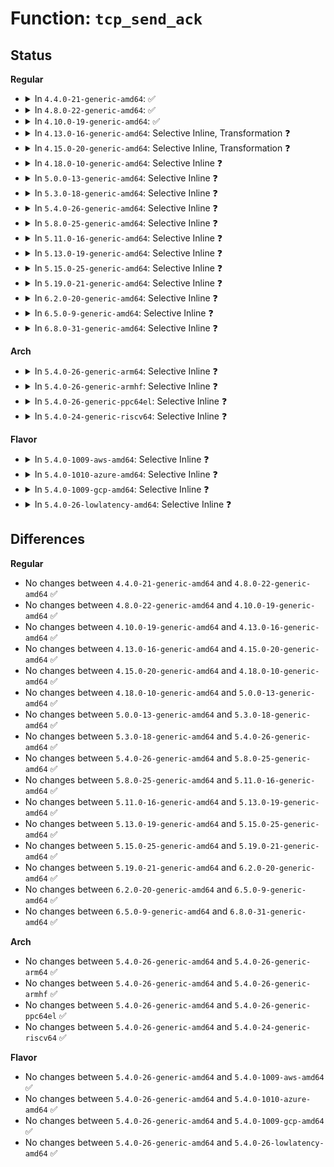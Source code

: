 # Function: <code>tcp_send_ack</code>

## Status
<b>Regular</b>
<ul>
<li>
<details>
<summary>In <code>4.4.0-21-generic-amd64</code>: ✅</summary>

```c
void tcp_send_ack(struct sock * sk)
```

```json
{
  "name": "tcp_send_ack",
  "collision_type": "Unique Global",
  "inline_type": "No",
  "funcs": [
    {
      "addr": 18446744071586677168,
      "name": "tcp_send_ack",
      "external": true,
      "loc": "net/ipv4/tcp_output.c:3342",
      "file": "net/ipv4/tcp_output.c",
      "inline": "seen, unknown",
      "caller_inline": [],
      "caller_func": [
        "net/ipv4/tcp.c:tcp_cleanup_rbuf",
        "net/ipv4/tcp_input.c:tcp_fin",
        "net/ipv4/tcp_input.c:tcp_fin",
        "net/ipv4/tcp_input.c:tcp_send_dupack",
        "net/ipv4/tcp_input.c:tcp_send_dupack",
        "net/ipv4/tcp_input.c:__tcp_ack_snd_check",
        "net/ipv4/tcp_input.c:tcp_rcv_state_process",
        "net/ipv4/tcp_output.c:tcp_send_delayed_ack",
        "net/ipv4/tcp_timer.c:tcp_delack_timer_handler"
      ]
    }
  ],
  "symbols": [
    {
      "addr": 18446744071586677168,
      "name": "tcp_send_ack",
      "section": ".text",
      "bind": "STB_GLOBAL",
      "size": 346
    }
  ]
}
```
</details>
</li>
<li>
<details>
<summary>In <code>4.8.0-22-generic-amd64</code>: ✅</summary>

```c
void tcp_send_ack(struct sock * sk)
```

```json
{
  "name": "tcp_send_ack",
  "collision_type": "Unique Global",
  "inline_type": "No",
  "funcs": [
    {
      "addr": 18446744071587123616,
      "name": "tcp_send_ack",
      "external": true,
      "loc": "net/ipv4/tcp_output.c:3394",
      "file": "net/ipv4/tcp_output.c",
      "inline": "seen, unknown",
      "caller_inline": [],
      "caller_func": [
        "net/ipv4/tcp.c:tcp_cleanup_rbuf",
        "net/ipv4/tcp_input.c:tcp_rcv_state_process",
        "net/ipv4/tcp_input.c:__tcp_ack_snd_check",
        "net/ipv4/tcp_input.c:tcp_send_dupack",
        "net/ipv4/tcp_input.c:tcp_send_dupack",
        "net/ipv4/tcp_input.c:tcp_fin",
        "net/ipv4/tcp_input.c:tcp_fin",
        "net/ipv4/tcp_output.c:tcp_send_delayed_ack",
        "net/ipv4/tcp_timer.c:tcp_delack_timer_handler"
      ]
    }
  ],
  "symbols": [
    {
      "addr": 18446744071587123616,
      "name": "tcp_send_ack",
      "section": ".text",
      "bind": "STB_GLOBAL",
      "size": 335
    }
  ]
}
```
</details>
</li>
<li>
<details>
<summary>In <code>4.10.0-19-generic-amd64</code>: ✅</summary>

```c
void tcp_send_ack(struct sock * sk)
```

```json
{
  "name": "tcp_send_ack",
  "collision_type": "Unique Global",
  "inline_type": "No",
  "funcs": [
    {
      "addr": 18446744071587321392,
      "name": "tcp_send_ack",
      "external": true,
      "loc": "net/ipv4/tcp_output.c:3520",
      "file": "net/ipv4/tcp_output.c",
      "inline": "seen, unknown",
      "caller_inline": [],
      "caller_func": [
        "net/ipv4/tcp.c:tcp_cleanup_rbuf",
        "net/ipv4/tcp_input.c:tcp_rcv_state_process",
        "net/ipv4/tcp_input.c:__tcp_ack_snd_check",
        "net/ipv4/tcp_input.c:tcp_send_dupack",
        "net/ipv4/tcp_input.c:tcp_send_dupack",
        "net/ipv4/tcp_input.c:tcp_fin",
        "net/ipv4/tcp_input.c:tcp_fin",
        "net/ipv4/tcp_output.c:tcp_send_delayed_ack",
        "net/ipv4/tcp_timer.c:tcp_delack_timer_handler"
      ]
    }
  ],
  "symbols": [
    {
      "addr": 18446744071587321392,
      "name": "tcp_send_ack",
      "section": ".text",
      "bind": "STB_GLOBAL",
      "size": 335
    }
  ]
}
```
</details>
</li>
<li>
<details>
<summary>In <code>4.13.0-16-generic-amd64</code>: Selective Inline, Transformation ❓</summary>

```c
void tcp_send_ack(struct sock * sk)
```

```json
{
  "name": "tcp_send_ack",
  "collision_type": "Unique Global",
  "inline_type": "Selective",
  "funcs": [
    {
      "addr": 18446744071587459793,
      "name": "tcp_send_ack",
      "external": true,
      "loc": "net/ipv4/tcp_output.c:3540",
      "file": "net/ipv4/tcp_output.c",
      "inline": "not declared, inlined",
      "caller_inline": [
        "net/ipv4/tcp_output.c:tcp_send_delayed_ack"
      ],
      "caller_func": [
        "net/ipv4/tcp.c:tcp_cleanup_rbuf",
        "net/ipv4/tcp_input.c:tcp_rcv_state_process",
        "net/ipv4/tcp_input.c:__tcp_ack_snd_check",
        "net/ipv4/tcp_input.c:tcp_send_dupack",
        "net/ipv4/tcp_input.c:tcp_fin",
        "net/ipv4/tcp_input.c:tcp_fin",
        "net/ipv4/tcp_output.c:tcp_send_delayed_ack",
        "net/ipv4/tcp_timer.c:tcp_delack_timer_handler"
      ]
    }
  ],
  "symbols": [
    {
      "addr": 18446744071587453504,
      "name": "tcp_send_ack.part.35",
      "section": ".text",
      "bind": "STB_LOCAL",
      "size": 290
    },
    {
      "addr": 18446744071587453808,
      "name": "tcp_send_ack",
      "section": ".text",
      "bind": "STB_GLOBAL",
      "size": 26
    }
  ]
}
```
</details>
</li>
<li>
<details>
<summary>In <code>4.15.0-20-generic-amd64</code>: Selective Inline, Transformation ❓</summary>

```c
void tcp_send_ack(struct sock * sk)
```

```json
{
  "name": "tcp_send_ack",
  "collision_type": "Unique Global",
  "inline_type": "Selective",
  "funcs": [
    {
      "addr": 18446744071587981700,
      "name": "tcp_send_ack",
      "external": true,
      "loc": "net/ipv4/tcp_output.c:3605",
      "file": "net/ipv4/tcp_output.c",
      "inline": "not declared, inlined",
      "caller_inline": [
        "net/ipv4/tcp_output.c:tcp_send_delayed_ack"
      ],
      "caller_func": [
        "net/ipv4/tcp.c:tcp_cleanup_rbuf",
        "net/ipv4/tcp_input.c:tcp_rcv_state_process",
        "net/ipv4/tcp_input.c:__tcp_ack_snd_check",
        "net/ipv4/tcp_input.c:tcp_send_dupack",
        "net/ipv4/tcp_input.c:tcp_fin",
        "net/ipv4/tcp_input.c:tcp_fin",
        "net/ipv4/tcp_output.c:tcp_send_delayed_ack",
        "net/ipv4/tcp_timer.c:tcp_delack_timer_handler"
      ]
    }
  ],
  "symbols": [
    {
      "addr": 18446744071587975248,
      "name": "tcp_send_ack.part.39",
      "section": ".text",
      "bind": "STB_LOCAL",
      "size": 283
    },
    {
      "addr": 18446744071587975536,
      "name": "tcp_send_ack",
      "section": ".text",
      "bind": "STB_GLOBAL",
      "size": 26
    }
  ]
}
```
</details>
</li>
<li>
<details>
<summary>In <code>4.18.0-10-generic-amd64</code>: Selective Inline ❓</summary>

```c
void tcp_send_ack(struct sock * sk)
```

```json
{
  "name": "tcp_send_ack",
  "collision_type": "Unique Global",
  "inline_type": "Selective",
  "funcs": [
    {
      "addr": 18446744071588332083,
      "name": "tcp_send_ack",
      "external": true,
      "loc": "net/ipv4/tcp_output.c:3622",
      "file": "net/ipv4/tcp_output.c",
      "inline": "not declared, inlined",
      "caller_inline": [
        "net/ipv4/tcp_output.c:tcp_send_delayed_ack"
      ],
      "caller_func": [
        "net/ipv4/tcp.c:tcp_cleanup_rbuf",
        "net/ipv4/tcp_input.c:tcp_rcv_state_process",
        "net/ipv4/tcp_input.c:__tcp_ack_snd_check",
        "net/ipv4/tcp_input.c:tcp_data_queue",
        "net/ipv4/tcp_input.c:tcp_send_dupack",
        "net/ipv4/tcp_input.c:tcp_fin",
        "net/ipv4/tcp_input.c:tcp_fin",
        "net/ipv4/tcp_timer.c:tcp_compressed_ack_kick",
        "net/ipv4/tcp_timer.c:tcp_delack_timer_handler"
      ]
    }
  ],
  "symbols": [
    {
      "addr": 18446744071588332112,
      "name": "tcp_send_ack",
      "section": ".text",
      "bind": "STB_GLOBAL",
      "size": 31
    }
  ]
}
```
</details>
</li>
<li>
<details>
<summary>In <code>5.0.0-13-generic-amd64</code>: Selective Inline ❓</summary>

```c
void tcp_send_ack(struct sock * sk)
```

```json
{
  "name": "tcp_send_ack",
  "collision_type": "Unique Global",
  "inline_type": "Selective",
  "funcs": [
    {
      "addr": 18446744071588521219,
      "name": "tcp_send_ack",
      "external": true,
      "loc": "net/ipv4/tcp_output.c:3654",
      "file": "net/ipv4/tcp_output.c",
      "inline": "not declared, inlined",
      "caller_inline": [
        "net/ipv4/tcp_output.c:tcp_send_delayed_ack"
      ],
      "caller_func": [
        "net/ipv4/tcp.c:tcp_cleanup_rbuf",
        "net/ipv4/tcp_input.c:tcp_rcv_state_process",
        "net/ipv4/tcp_input.c:__tcp_ack_snd_check",
        "net/ipv4/tcp_input.c:tcp_data_queue",
        "net/ipv4/tcp_input.c:tcp_send_dupack",
        "net/ipv4/tcp_input.c:tcp_fin",
        "net/ipv4/tcp_input.c:tcp_fin",
        "net/ipv4/tcp_timer.c:tcp_compressed_ack_kick",
        "net/ipv4/tcp_timer.c:tcp_delack_timer_handler"
      ]
    }
  ],
  "symbols": [
    {
      "addr": 18446744071588521248,
      "name": "tcp_send_ack",
      "section": ".text",
      "bind": "STB_GLOBAL",
      "size": 31
    }
  ]
}
```
</details>
</li>
<li>
<details>
<summary>In <code>5.3.0-18-generic-amd64</code>: Selective Inline ❓</summary>

```c
void tcp_send_ack(struct sock * sk)
```

```json
{
  "name": "tcp_send_ack",
  "collision_type": "Unique Global",
  "inline_type": "Selective",
  "funcs": [
    {
      "addr": 18446744071588931665,
      "name": "tcp_send_ack",
      "external": true,
      "loc": "net/ipv4/tcp_output.c:3689",
      "file": "net/ipv4/tcp_output.c",
      "inline": "not declared, inlined",
      "caller_inline": [
        "net/ipv4/tcp_output.c:tcp_send_delayed_ack"
      ],
      "caller_func": [
        "net/ipv4/tcp.c:tcp_cleanup_rbuf",
        "net/ipv4/tcp_input.c:tcp_rcv_synsent_state_process",
        "net/ipv4/tcp_input.c:__tcp_ack_snd_check",
        "net/ipv4/tcp_input.c:tcp_data_queue_ofo",
        "net/ipv4/tcp_input.c:tcp_send_dupack",
        "net/ipv4/tcp_input.c:tcp_fin",
        "net/ipv4/tcp_input.c:tcp_fin",
        "net/ipv4/tcp_timer.c:tcp_compressed_ack_kick",
        "net/ipv4/tcp_timer.c:tcp_delack_timer_handler"
      ]
    }
  ],
  "symbols": [
    {
      "addr": 18446744071588931712,
      "name": "tcp_send_ack",
      "section": ".text",
      "bind": "STB_GLOBAL",
      "size": 31
    }
  ]
}
```
</details>
</li>
<li>
<details>
<summary>In <code>5.4.0-26-generic-amd64</code>: Selective Inline ❓</summary>

```c
void tcp_send_ack(struct sock * sk)
```

```json
{
  "name": "tcp_send_ack",
  "collision_type": "Unique Global",
  "inline_type": "Selective",
  "funcs": [
    {
      "addr": 18446744071589155681,
      "name": "tcp_send_ack",
      "external": true,
      "loc": "net/ipv4/tcp_output.c:3721",
      "file": "net/ipv4/tcp_output.c",
      "inline": "not declared, inlined",
      "caller_inline": [
        "net/ipv4/tcp_output.c:tcp_send_delayed_ack"
      ],
      "caller_func": [
        "net/ipv4/tcp.c:tcp_cleanup_rbuf",
        "net/ipv4/tcp_input.c:tcp_rcv_synsent_state_process",
        "net/ipv4/tcp_input.c:__tcp_ack_snd_check",
        "net/ipv4/tcp_input.c:tcp_data_queue_ofo",
        "net/ipv4/tcp_input.c:tcp_send_dupack",
        "net/ipv4/tcp_input.c:tcp_fin",
        "net/ipv4/tcp_input.c:tcp_fin",
        "net/ipv4/tcp_timer.c:tcp_compressed_ack_kick",
        "net/ipv4/tcp_timer.c:tcp_delack_timer_handler"
      ]
    }
  ],
  "symbols": [
    {
      "addr": 18446744071589155728,
      "name": "tcp_send_ack",
      "section": ".text",
      "bind": "STB_GLOBAL",
      "size": 31
    }
  ]
}
```
</details>
</li>
<li>
<details>
<summary>In <code>5.8.0-25-generic-amd64</code>: Selective Inline ❓</summary>

```c
void tcp_send_ack(struct sock * sk)
```

```json
{
  "name": "tcp_send_ack",
  "collision_type": "Unique Global",
  "inline_type": "Selective",
  "funcs": [
    {
      "addr": 18446744071590124715,
      "name": "tcp_send_ack",
      "external": true,
      "loc": "net/ipv4/tcp_output.c:3794",
      "file": "net/ipv4/tcp_output.c",
      "inline": "not declared, inlined",
      "caller_inline": [
        "net/ipv4/tcp_output.c:tcp_send_delayed_ack"
      ],
      "caller_func": [
        "net/ipv4/tcp.c:tcp_cleanup_rbuf",
        "net/ipv4/tcp_input.c:tcp_rcv_synsent_state_process",
        "net/ipv4/tcp_input.c:__tcp_ack_snd_check",
        "net/ipv4/tcp_input.c:tcp_send_dupack",
        "net/ipv4/tcp_input.c:tcp_fin",
        "net/ipv4/tcp_input.c:tcp_fin",
        "net/ipv4/tcp_timer.c:tcp_compressed_ack_kick",
        "net/ipv4/tcp_timer.c:tcp_delack_timer_handler",
        "net/mptcp/options.c:mptcp_incoming_options"
      ]
    }
  ],
  "symbols": [
    {
      "addr": 18446744071590124752,
      "name": "tcp_send_ack",
      "section": ".text",
      "bind": "STB_GLOBAL",
      "size": 31
    }
  ]
}
```
</details>
</li>
<li>
<details>
<summary>In <code>5.11.0-16-generic-amd64</code>: Selective Inline ❓</summary>

```c
void tcp_send_ack(struct sock * sk)
```

```json
{
  "name": "tcp_send_ack",
  "collision_type": "Unique Global",
  "inline_type": "Selective",
  "funcs": [
    {
      "addr": 18446744071590172432,
      "name": "tcp_send_ack",
      "external": true,
      "loc": "net/ipv4/tcp_output.c:3978",
      "file": "net/ipv4/tcp_output.c",
      "inline": "not declared, inlined",
      "caller_inline": [
        "net/ipv4/tcp_output.c:tcp_send_delayed_ack"
      ],
      "caller_func": [
        "net/ipv4/tcp.c:tcp_cleanup_rbuf",
        "net/ipv4/tcp_input.c:tcp_rcv_synsent_state_process",
        "net/ipv4/tcp_input.c:__tcp_ack_snd_check",
        "net/ipv4/tcp_input.c:tcp_send_dupack",
        "net/ipv4/tcp_input.c:tcp_fin",
        "net/ipv4/tcp_input.c:tcp_fin",
        "net/ipv4/tcp_timer.c:tcp_compressed_ack_kick",
        "net/ipv4/tcp_timer.c:tcp_delack_timer_handler",
        "net/mptcp/protocol.c:mptcp_subflow_shutdown",
        "net/mptcp/protocol.c:mptcp_subflow_shutdown",
        "net/mptcp/options.c:check_fully_established"
      ]
    }
  ],
  "symbols": [
    {
      "addr": 18446744071590172480,
      "name": "tcp_send_ack",
      "section": ".text",
      "bind": "STB_GLOBAL",
      "size": 31
    }
  ]
}
```
</details>
</li>
<li>
<details>
<summary>In <code>5.13.0-19-generic-amd64</code>: Selective Inline ❓</summary>

```c
void tcp_send_ack(struct sock * sk)
```

```json
{
  "name": "tcp_send_ack",
  "collision_type": "Unique Global",
  "inline_type": "Selective",
  "funcs": [
    {
      "addr": 18446744071590086875,
      "name": "tcp_send_ack",
      "external": true,
      "loc": "net/ipv4/tcp_output.c:3975",
      "file": "net/ipv4/tcp_output.c",
      "inline": "not declared, inlined",
      "caller_inline": [
        "net/ipv4/tcp_output.c:tcp_send_delayed_ack"
      ],
      "caller_func": [
        "net/ipv4/tcp.c:tcp_cleanup_rbuf",
        "net/ipv4/tcp_input.c:tcp_rcv_synsent_state_process",
        "net/ipv4/tcp_input.c:__tcp_ack_snd_check",
        "net/ipv4/tcp_input.c:tcp_send_dupack",
        "net/ipv4/tcp_input.c:tcp_fin",
        "net/ipv4/tcp_input.c:tcp_fin",
        "net/ipv4/tcp_timer.c:tcp_compressed_ack_kick",
        "net/ipv4/tcp_timer.c:tcp_delack_timer_handler",
        "net/mptcp/protocol.c:mptcp_subflow_shutdown",
        "net/mptcp/protocol.c:mptcp_send_ack",
        "net/mptcp/options.c:check_fully_established",
        "net/mptcp/pm_netlink.c:mptcp_pm_nl_mp_prio_send_ack",
        "net/mptcp/pm_netlink.c:mptcp_pm_nl_addr_send_ack"
      ]
    }
  ],
  "symbols": [
    {
      "addr": 18446744071590086912,
      "name": "tcp_send_ack",
      "section": ".text",
      "bind": "STB_GLOBAL",
      "size": 31
    }
  ]
}
```
</details>
</li>
<li>
<details>
<summary>In <code>5.15.0-25-generic-amd64</code>: Selective Inline ❓</summary>

```c
void tcp_send_ack(struct sock * sk)
```

```json
{
  "name": "tcp_send_ack",
  "collision_type": "Unique Global",
  "inline_type": "Selective",
  "funcs": [
    {
      "addr": 18446744071590861563,
      "name": "tcp_send_ack",
      "external": true,
      "loc": "net/ipv4/tcp_output.c:3976",
      "file": "net/ipv4/tcp_output.c",
      "inline": "not declared, inlined",
      "caller_inline": [
        "net/ipv4/tcp_output.c:tcp_send_delayed_ack"
      ],
      "caller_func": [
        "net/ipv4/tcp.c:tcp_cleanup_rbuf",
        "net/ipv4/tcp_input.c:tcp_rcv_synsent_state_process",
        "net/ipv4/tcp_input.c:__tcp_ack_snd_check",
        "net/ipv4/tcp_input.c:tcp_send_dupack",
        "net/ipv4/tcp_input.c:tcp_fin",
        "net/ipv4/tcp_input.c:tcp_fin",
        "net/ipv4/tcp_timer.c:tcp_compressed_ack_kick",
        "net/ipv4/tcp_timer.c:tcp_delack_timer_handler",
        "net/mptcp/protocol.c:mptcp_subflow_shutdown",
        "net/mptcp/protocol.c:mptcp_subflow_send_ack",
        "net/mptcp/options.c:check_fully_established"
      ]
    }
  ],
  "symbols": [
    {
      "addr": 18446744071590861600,
      "name": "tcp_send_ack",
      "section": ".text",
      "bind": "STB_GLOBAL",
      "size": 31
    }
  ]
}
```
</details>
</li>
<li>
<details>
<summary>In <code>5.19.0-21-generic-amd64</code>: Selective Inline ❓</summary>

```c
void tcp_send_ack(struct sock * sk)
```

```json
{
  "name": "tcp_send_ack",
  "collision_type": "Unique Global",
  "inline_type": "Selective",
  "funcs": [
    {
      "addr": 18446744071592498124,
      "name": "tcp_send_ack",
      "external": true,
      "loc": "net/ipv4/tcp_output.c:3985",
      "file": "net/ipv4/tcp_output.c",
      "inline": "not declared, inlined",
      "caller_inline": [
        "net/ipv4/tcp_output.c:tcp_send_delayed_ack"
      ],
      "caller_func": [
        "net/ipv4/tcp.c:tcp_cleanup_rbuf",
        "net/ipv4/tcp_input.c:tcp_rcv_synsent_state_process",
        "net/ipv4/tcp_input.c:__tcp_ack_snd_check",
        "net/ipv4/tcp_input.c:tcp_send_dupack",
        "net/ipv4/tcp_input.c:tcp_fin",
        "net/ipv4/tcp_input.c:tcp_fin",
        "net/ipv4/tcp_input.c:tcp_send_challenge_ack",
        "net/ipv4/tcp_timer.c:tcp_compressed_ack_kick",
        "net/ipv4/tcp_timer.c:tcp_delack_timer_handler",
        "net/mptcp/protocol.c:mptcp_subflow_shutdown",
        "net/mptcp/protocol.c:__mptcp_subflow_send_ack",
        "net/mptcp/subflow.c:subflow_check_data_avail",
        "net/mptcp/options.c:check_fully_established",
        "net/mptcp/pm.c:mptcp_pm_mp_fail_received"
      ]
    }
  ],
  "symbols": [
    {
      "addr": 18446744071592498160,
      "name": "tcp_send_ack",
      "section": ".text",
      "bind": "STB_GLOBAL",
      "size": 51
    }
  ]
}
```
</details>
</li>
<li>
<details>
<summary>In <code>6.2.0-20-generic-amd64</code>: Selective Inline ❓</summary>

```c
void tcp_send_ack(struct sock * sk)
```

```json
{
  "name": "tcp_send_ack",
  "collision_type": "Unique Global",
  "inline_type": "Selective",
  "funcs": [
    {
      "addr": 18446744071594353820,
      "name": "tcp_send_ack",
      "external": true,
      "loc": "net/ipv4/tcp_output.c:3987",
      "file": "net/ipv4/tcp_output.c",
      "inline": "not declared, inlined",
      "caller_inline": [
        "net/ipv4/tcp_output.c:tcp_send_delayed_ack"
      ],
      "caller_func": [
        "net/ipv4/tcp.c:__tcp_cleanup_rbuf",
        "net/ipv4/tcp_input.c:tcp_rcv_synsent_state_process",
        "net/ipv4/tcp_input.c:__tcp_ack_snd_check",
        "net/ipv4/tcp_input.c:tcp_send_dupack",
        "net/ipv4/tcp_input.c:tcp_fin",
        "net/ipv4/tcp_input.c:tcp_fin",
        "net/ipv4/tcp_input.c:tcp_send_challenge_ack",
        "net/ipv4/tcp_timer.c:tcp_compressed_ack_kick",
        "net/ipv4/tcp_timer.c:tcp_delack_timer_handler",
        "net/mptcp/protocol.c:mptcp_subflow_shutdown",
        "net/mptcp/protocol.c:__mptcp_retrans",
        "net/mptcp/subflow.c:subflow_check_data_avail",
        "net/mptcp/options.c:check_fully_established",
        "net/mptcp/pm.c:mptcp_pm_mp_fail_received"
      ]
    }
  ],
  "symbols": [
    {
      "addr": 18446744071594353872,
      "name": "tcp_send_ack",
      "section": ".text",
      "bind": "STB_GLOBAL",
      "size": 51
    }
  ]
}
```
</details>
</li>
<li>
<details>
<summary>In <code>6.5.0-9-generic-amd64</code>: Selective Inline ❓</summary>

```c
void tcp_send_ack(struct sock * sk)
```

```json
{
  "name": "tcp_send_ack",
  "collision_type": "Unique Global",
  "inline_type": "Selective",
  "funcs": [
    {
      "addr": 18446744071594741724,
      "name": "tcp_send_ack",
      "external": true,
      "loc": "net/ipv4/tcp_output.c:4076",
      "file": "net/ipv4/tcp_output.c",
      "inline": "not declared, inlined",
      "caller_inline": [
        "net/ipv4/tcp_output.c:tcp_send_delayed_ack"
      ],
      "caller_func": [
        "net/ipv4/tcp.c:__tcp_cleanup_rbuf",
        "net/ipv4/tcp_input.c:tcp_rcv_synsent_state_process",
        "net/ipv4/tcp_input.c:__tcp_ack_snd_check",
        "net/ipv4/tcp_input.c:tcp_send_dupack",
        "net/ipv4/tcp_input.c:tcp_fin",
        "net/ipv4/tcp_input.c:tcp_fin",
        "net/ipv4/tcp_input.c:tcp_send_challenge_ack",
        "net/ipv4/tcp_timer.c:tcp_compressed_ack_kick",
        "net/mptcp/protocol.c:mptcp_subflow_shutdown",
        "net/mptcp/protocol.c:mptcp_send_ack",
        "net/mptcp/subflow.c:subflow_check_data_avail",
        "net/mptcp/options.c:check_fully_established",
        "net/mptcp/pm.c:mptcp_pm_mp_fail_received"
      ]
    }
  ],
  "symbols": [
    {
      "addr": 18446744071594741776,
      "name": "tcp_send_ack",
      "section": ".text",
      "bind": "STB_GLOBAL",
      "size": 51
    }
  ]
}
```
</details>
</li>
<li>
<details>
<summary>In <code>6.8.0-31-generic-amd64</code>: Selective Inline ❓</summary>

```c
void tcp_send_ack(struct sock * sk)
```

```json
{
  "name": "tcp_send_ack",
  "collision_type": "Unique Global",
  "inline_type": "Selective",
  "funcs": [
    {
      "addr": 18446744071595547423,
      "name": "tcp_send_ack",
      "external": true,
      "loc": "net/ipv4/tcp_output.c:4236",
      "file": "net/ipv4/tcp_output.c",
      "inline": "not declared, inlined",
      "caller_inline": [
        "net/ipv4/tcp_output.c:tcp_send_delayed_ack",
        "net/ipv4/tcp_output.c:tcp_release_cb"
      ],
      "caller_func": [
        "net/ipv4/tcp.c:__tcp_cleanup_rbuf",
        "net/ipv4/tcp_input.c:tcp_rcv_synsent_state_process",
        "net/ipv4/tcp_input.c:__tcp_ack_snd_check",
        "net/ipv4/tcp_input.c:tcp_send_dupack",
        "net/ipv4/tcp_input.c:tcp_fin",
        "net/ipv4/tcp_input.c:tcp_fin",
        "net/ipv4/tcp_input.c:tcp_send_challenge_ack",
        "net/ipv4/tcp_timer.c:tcp_compressed_ack_kick",
        "net/mptcp/protocol.c:mptcp_subflow_shutdown",
        "net/mptcp/protocol.c:mptcp_send_ack",
        "net/mptcp/subflow.c:subflow_check_data_avail",
        "net/mptcp/options.c:check_fully_established",
        "net/mptcp/pm.c:mptcp_pm_mp_fail_received"
      ]
    }
  ],
  "symbols": [
    {
      "addr": 18446744071595547472,
      "name": "tcp_send_ack",
      "section": ".text",
      "bind": "STB_GLOBAL",
      "size": 51
    }
  ]
}
```
</details>
</li>
</ul>
<b>Arch</b>
<ul>
<li>
<details>
<summary>In <code>5.4.0-26-generic-arm64</code>: Selective Inline ❓</summary>

```c
void tcp_send_ack(struct sock * sk)
```

```json
{
  "name": "tcp_send_ack",
  "collision_type": "Unique Global",
  "inline_type": "Selective",
  "funcs": [
    {
      "addr": 18446603336502771620,
      "name": "tcp_send_ack",
      "external": true,
      "loc": "net/ipv4/tcp_output.c:3721",
      "file": "net/ipv4/tcp_output.c",
      "inline": "not declared, inlined",
      "caller_inline": [
        "net/ipv4/tcp_output.c:tcp_send_delayed_ack"
      ],
      "caller_func": [
        "net/ipv4/tcp.c:tcp_cleanup_rbuf",
        "net/ipv4/tcp_input.c:tcp_rcv_synsent_state_process",
        "net/ipv4/tcp_input.c:__tcp_ack_snd_check",
        "net/ipv4/tcp_input.c:tcp_data_queue_ofo",
        "net/ipv4/tcp_input.c:tcp_send_dupack",
        "net/ipv4/tcp_input.c:tcp_fin",
        "net/ipv4/tcp_input.c:tcp_fin",
        "net/ipv4/tcp_timer.c:tcp_compressed_ack_kick",
        "net/ipv4/tcp_timer.c:tcp_delack_timer_handler"
      ]
    }
  ],
  "symbols": [
    {
      "addr": 18446603336502771664,
      "name": "tcp_send_ack",
      "section": ".text",
      "bind": "STB_GLOBAL",
      "size": 64
    }
  ]
}
```
</details>
</li>
<li>
<details>
<summary>In <code>5.4.0-26-generic-armhf</code>: Selective Inline ❓</summary>

```c
void tcp_send_ack(struct sock * sk)
```

```json
{
  "name": "tcp_send_ack",
  "collision_type": "Unique Global",
  "inline_type": "Selective",
  "funcs": [
    {
      "addr": 3235476220,
      "name": "tcp_send_ack",
      "external": true,
      "loc": "net/ipv4/tcp_output.c:3721",
      "file": "net/ipv4/tcp_output.c",
      "inline": "not declared, inlined",
      "caller_inline": [
        "net/ipv4/tcp_output.c:tcp_send_delayed_ack"
      ],
      "caller_func": [
        "net/ipv4/tcp.c:tcp_cleanup_rbuf",
        "net/ipv4/tcp_input.c:tcp_rcv_synsent_state_process",
        "net/ipv4/tcp_input.c:__tcp_ack_snd_check",
        "net/ipv4/tcp_input.c:tcp_data_queue_ofo",
        "net/ipv4/tcp_input.c:tcp_send_dupack",
        "net/ipv4/tcp_input.c:tcp_fin",
        "net/ipv4/tcp_input.c:tcp_fin",
        "net/ipv4/tcp_timer.c:tcp_compressed_ack_kick",
        "net/ipv4/tcp_timer.c:tcp_delack_timer_handler"
      ]
    }
  ],
  "symbols": [
    {
      "addr": 3235476248,
      "name": "tcp_send_ack",
      "section": ".text",
      "bind": "STB_GLOBAL",
      "size": 44
    }
  ]
}
```
</details>
</li>
<li>
<details>
<summary>In <code>5.4.0-26-generic-ppc64el</code>: Selective Inline ❓</summary>

```c
void tcp_send_ack(struct sock * sk)
```

```json
{
  "name": "tcp_send_ack",
  "collision_type": "Unique Global",
  "inline_type": "Selective",
  "funcs": [
    {
      "addr": 13835058055296404928,
      "name": "tcp_send_ack",
      "external": true,
      "loc": "net/ipv4/tcp_output.c:3721",
      "file": "net/ipv4/tcp_output.c",
      "inline": "not declared, inlined",
      "caller_inline": [
        "net/ipv4/tcp_output.c:tcp_send_delayed_ack"
      ],
      "caller_func": [
        "net/ipv4/tcp.c:tcp_cleanup_rbuf",
        "net/ipv4/tcp_input.c:tcp_rcv_synsent_state_process",
        "net/ipv4/tcp_input.c:__tcp_ack_snd_check",
        "net/ipv4/tcp_input.c:tcp_data_queue_ofo",
        "net/ipv4/tcp_input.c:tcp_send_dupack",
        "net/ipv4/tcp_input.c:tcp_fin",
        "net/ipv4/tcp_input.c:tcp_fin",
        "net/ipv4/tcp_timer.c:tcp_compressed_ack_kick",
        "net/ipv4/tcp_timer.c:tcp_delack_timer_handler"
      ]
    }
  ],
  "symbols": [
    {
      "addr": 13835058055296405040,
      "name": "tcp_send_ack",
      "section": ".text",
      "bind": "STB_GLOBAL",
      "size": 36
    }
  ]
}
```
</details>
</li>
<li>
<details>
<summary>In <code>5.4.0-24-generic-riscv64</code>: Selective Inline ❓</summary>

```c
void tcp_send_ack(struct sock * sk)
```

```json
{
  "name": "tcp_send_ack",
  "collision_type": "Unique Global",
  "inline_type": "Selective",
  "funcs": [
    {
      "addr": 18446743936278893120,
      "name": "tcp_send_ack",
      "external": true,
      "loc": "net/ipv4/tcp_output.c:3721",
      "file": "net/ipv4/tcp_output.c",
      "inline": "not declared, inlined",
      "caller_inline": [
        "net/ipv4/tcp_output.c:tcp_send_delayed_ack"
      ],
      "caller_func": [
        "net/ipv4/tcp.c:tcp_cleanup_rbuf",
        "net/ipv4/tcp_input.c:tcp_rcv_synsent_state_process",
        "net/ipv4/tcp_input.c:__tcp_ack_snd_check",
        "net/ipv4/tcp_input.c:tcp_data_queue_ofo",
        "net/ipv4/tcp_input.c:tcp_send_dupack",
        "net/ipv4/tcp_input.c:tcp_fin",
        "net/ipv4/tcp_input.c:tcp_fin",
        "net/ipv4/tcp_timer.c:tcp_compressed_ack_kick",
        "net/ipv4/tcp_timer.c:tcp_delack_timer_handler"
      ]
    }
  ],
  "symbols": [
    {
      "addr": 18446743936278893178,
      "name": "tcp_send_ack",
      "section": ".text",
      "bind": "STB_GLOBAL",
      "size": 60
    }
  ]
}
```
</details>
</li>
</ul>
<b>Flavor</b>
<ul>
<li>
<details>
<summary>In <code>5.4.0-1009-aws-amd64</code>: Selective Inline ❓</summary>

```c
void tcp_send_ack(struct sock * sk)
```

```json
{
  "name": "tcp_send_ack",
  "collision_type": "Unique Global",
  "inline_type": "Selective",
  "funcs": [
    {
      "addr": 18446744071588762065,
      "name": "tcp_send_ack",
      "external": true,
      "loc": "net/ipv4/tcp_output.c:3721",
      "file": "net/ipv4/tcp_output.c",
      "inline": "not declared, inlined",
      "caller_inline": [
        "net/ipv4/tcp_output.c:tcp_send_delayed_ack"
      ],
      "caller_func": [
        "net/ipv4/tcp.c:tcp_cleanup_rbuf",
        "net/ipv4/tcp_input.c:tcp_rcv_synsent_state_process",
        "net/ipv4/tcp_input.c:__tcp_ack_snd_check",
        "net/ipv4/tcp_input.c:tcp_data_queue_ofo",
        "net/ipv4/tcp_input.c:tcp_send_dupack",
        "net/ipv4/tcp_input.c:tcp_fin",
        "net/ipv4/tcp_input.c:tcp_fin",
        "net/ipv4/tcp_timer.c:tcp_compressed_ack_kick",
        "net/ipv4/tcp_timer.c:tcp_delack_timer_handler"
      ]
    }
  ],
  "symbols": [
    {
      "addr": 18446744071588762112,
      "name": "tcp_send_ack",
      "section": ".text",
      "bind": "STB_GLOBAL",
      "size": 31
    }
  ]
}
```
</details>
</li>
<li>
<details>
<summary>In <code>5.4.0-1010-azure-amd64</code>: Selective Inline ❓</summary>

```c
void tcp_send_ack(struct sock * sk)
```

```json
{
  "name": "tcp_send_ack",
  "collision_type": "Unique Global",
  "inline_type": "Selective",
  "funcs": [
    {
      "addr": 18446744071588474001,
      "name": "tcp_send_ack",
      "external": true,
      "loc": "net/ipv4/tcp_output.c:3721",
      "file": "net/ipv4/tcp_output.c",
      "inline": "not declared, inlined",
      "caller_inline": [
        "net/ipv4/tcp_output.c:tcp_send_delayed_ack"
      ],
      "caller_func": [
        "net/ipv4/tcp.c:tcp_cleanup_rbuf",
        "net/ipv4/tcp_input.c:tcp_rcv_synsent_state_process",
        "net/ipv4/tcp_input.c:__tcp_ack_snd_check",
        "net/ipv4/tcp_input.c:tcp_data_queue_ofo",
        "net/ipv4/tcp_input.c:tcp_send_dupack",
        "net/ipv4/tcp_input.c:tcp_fin",
        "net/ipv4/tcp_input.c:tcp_fin",
        "net/ipv4/tcp_timer.c:tcp_compressed_ack_kick",
        "net/ipv4/tcp_timer.c:tcp_delack_timer_handler"
      ]
    }
  ],
  "symbols": [
    {
      "addr": 18446744071588474048,
      "name": "tcp_send_ack",
      "section": ".text",
      "bind": "STB_GLOBAL",
      "size": 31
    }
  ]
}
```
</details>
</li>
<li>
<details>
<summary>In <code>5.4.0-1009-gcp-amd64</code>: Selective Inline ❓</summary>

```c
void tcp_send_ack(struct sock * sk)
```

```json
{
  "name": "tcp_send_ack",
  "collision_type": "Unique Global",
  "inline_type": "Selective",
  "funcs": [
    {
      "addr": 18446744071589198241,
      "name": "tcp_send_ack",
      "external": true,
      "loc": "net/ipv4/tcp_output.c:3721",
      "file": "net/ipv4/tcp_output.c",
      "inline": "not declared, inlined",
      "caller_inline": [
        "net/ipv4/tcp_output.c:tcp_send_delayed_ack"
      ],
      "caller_func": [
        "net/ipv4/tcp.c:tcp_cleanup_rbuf",
        "net/ipv4/tcp_input.c:tcp_rcv_synsent_state_process",
        "net/ipv4/tcp_input.c:__tcp_ack_snd_check",
        "net/ipv4/tcp_input.c:tcp_data_queue_ofo",
        "net/ipv4/tcp_input.c:tcp_send_dupack",
        "net/ipv4/tcp_input.c:tcp_fin",
        "net/ipv4/tcp_input.c:tcp_fin",
        "net/ipv4/tcp_timer.c:tcp_compressed_ack_kick",
        "net/ipv4/tcp_timer.c:tcp_delack_timer_handler"
      ]
    }
  ],
  "symbols": [
    {
      "addr": 18446744071589198288,
      "name": "tcp_send_ack",
      "section": ".text",
      "bind": "STB_GLOBAL",
      "size": 31
    }
  ]
}
```
</details>
</li>
<li>
<details>
<summary>In <code>5.4.0-26-lowlatency-amd64</code>: Selective Inline ❓</summary>

```c
void tcp_send_ack(struct sock * sk)
```

```json
{
  "name": "tcp_send_ack",
  "collision_type": "Unique Global",
  "inline_type": "Selective",
  "funcs": [
    {
      "addr": 18446744071589238359,
      "name": "tcp_send_ack",
      "external": true,
      "loc": "net/ipv4/tcp_output.c:3721",
      "file": "net/ipv4/tcp_output.c",
      "inline": "not declared, inlined",
      "caller_inline": [
        "net/ipv4/tcp_output.c:tcp_send_delayed_ack"
      ],
      "caller_func": [
        "net/ipv4/tcp.c:tcp_cleanup_rbuf",
        "net/ipv4/tcp_input.c:tcp_rcv_synsent_state_process",
        "net/ipv4/tcp_input.c:__tcp_ack_snd_check",
        "net/ipv4/tcp_input.c:tcp_data_queue_ofo",
        "net/ipv4/tcp_input.c:tcp_send_dupack",
        "net/ipv4/tcp_input.c:tcp_fin",
        "net/ipv4/tcp_input.c:tcp_fin",
        "net/ipv4/tcp_timer.c:tcp_compressed_ack_kick",
        "net/ipv4/tcp_timer.c:tcp_delack_timer_handler"
      ]
    }
  ],
  "symbols": [
    {
      "addr": 18446744071589238400,
      "name": "tcp_send_ack",
      "section": ".text",
      "bind": "STB_GLOBAL",
      "size": 31
    }
  ]
}
```
</details>
</li>
</ul>

## Differences
<b>Regular</b>
<ul>
<li>
No changes between <code>4.4.0-21-generic-amd64</code> and <code>4.8.0-22-generic-amd64</code> ✅
</li>
<li>
No changes between <code>4.8.0-22-generic-amd64</code> and <code>4.10.0-19-generic-amd64</code> ✅
</li>
<li>
No changes between <code>4.10.0-19-generic-amd64</code> and <code>4.13.0-16-generic-amd64</code> ✅
</li>
<li>
No changes between <code>4.13.0-16-generic-amd64</code> and <code>4.15.0-20-generic-amd64</code> ✅
</li>
<li>
No changes between <code>4.15.0-20-generic-amd64</code> and <code>4.18.0-10-generic-amd64</code> ✅
</li>
<li>
No changes between <code>4.18.0-10-generic-amd64</code> and <code>5.0.0-13-generic-amd64</code> ✅
</li>
<li>
No changes between <code>5.0.0-13-generic-amd64</code> and <code>5.3.0-18-generic-amd64</code> ✅
</li>
<li>
No changes between <code>5.3.0-18-generic-amd64</code> and <code>5.4.0-26-generic-amd64</code> ✅
</li>
<li>
No changes between <code>5.4.0-26-generic-amd64</code> and <code>5.8.0-25-generic-amd64</code> ✅
</li>
<li>
No changes between <code>5.8.0-25-generic-amd64</code> and <code>5.11.0-16-generic-amd64</code> ✅
</li>
<li>
No changes between <code>5.11.0-16-generic-amd64</code> and <code>5.13.0-19-generic-amd64</code> ✅
</li>
<li>
No changes between <code>5.13.0-19-generic-amd64</code> and <code>5.15.0-25-generic-amd64</code> ✅
</li>
<li>
No changes between <code>5.15.0-25-generic-amd64</code> and <code>5.19.0-21-generic-amd64</code> ✅
</li>
<li>
No changes between <code>5.19.0-21-generic-amd64</code> and <code>6.2.0-20-generic-amd64</code> ✅
</li>
<li>
No changes between <code>6.2.0-20-generic-amd64</code> and <code>6.5.0-9-generic-amd64</code> ✅
</li>
<li>
No changes between <code>6.5.0-9-generic-amd64</code> and <code>6.8.0-31-generic-amd64</code> ✅
</li>
</ul>
<b>Arch</b>
<ul>
<li>
No changes between <code>5.4.0-26-generic-amd64</code> and <code>5.4.0-26-generic-arm64</code> ✅
</li>
<li>
No changes between <code>5.4.0-26-generic-amd64</code> and <code>5.4.0-26-generic-armhf</code> ✅
</li>
<li>
No changes between <code>5.4.0-26-generic-amd64</code> and <code>5.4.0-26-generic-ppc64el</code> ✅
</li>
<li>
No changes between <code>5.4.0-26-generic-amd64</code> and <code>5.4.0-24-generic-riscv64</code> ✅
</li>
</ul>
<b>Flavor</b>
<ul>
<li>
No changes between <code>5.4.0-26-generic-amd64</code> and <code>5.4.0-1009-aws-amd64</code> ✅
</li>
<li>
No changes between <code>5.4.0-26-generic-amd64</code> and <code>5.4.0-1010-azure-amd64</code> ✅
</li>
<li>
No changes between <code>5.4.0-26-generic-amd64</code> and <code>5.4.0-1009-gcp-amd64</code> ✅
</li>
<li>
No changes between <code>5.4.0-26-generic-amd64</code> and <code>5.4.0-26-lowlatency-amd64</code> ✅
</li>
</ul>
